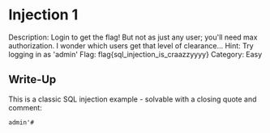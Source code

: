 # Injection 1

Description: Login to get the flag! But not as just any user; you'll need max authorization. I wonder which users get that level of clearance...
Hint: Try logging in as 'admin'
Flag: flag{sql_injection_is_craazzyyyy}
Category: Easy

## Write-Up

This is a classic SQL injection example - solvable with a closing quote and comment:

	admin'#